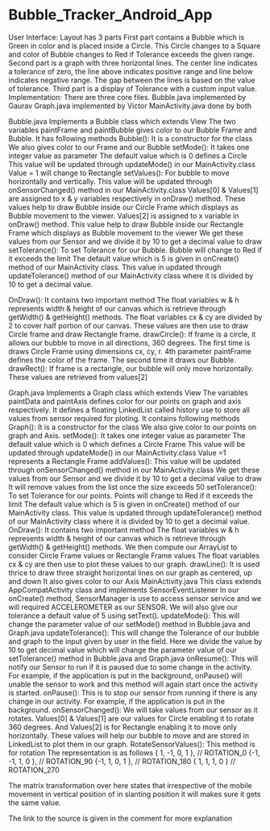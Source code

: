 # Bubble_Tracker_Android_App
User Interface:
Layout has 3 parts
First part contains a Bubble which is Green in color and is placed inside a Circle. This Circle changes to a Square and color of Bubble changes to Red if Tolerance exceeds the given range.
Second part is a graph with three horizontal lines. The center line indicates a tolerance of zero, the line above indicates positive range and line below indicates negative range. The gap between the lines is based on the value of tolerance.
Third part is a display of Tolerance with a custom input value. 
Implementation:
There are three core files.
Bubble.java implemented by Gaurav
Graph.java implemented by Victor
MainActivity.java done by both

Bubble.java
Implements a Bubble class which extends View
The two variables paintFrame and paintBubble gives color to our Bubble Frame and Bubble.
It has following methods
Bubble():
It is a constructor for the class
We also gives color to our Frame and our Bubble
setMode():
It takes one integer value as parameter
The default value which is 0 defines a Circle
This value will be updated through updateMode() in our MainActivity.class
Value = 1 will change to Rectangle
setValues():
For bubble to move horizontally and vertically. 
This value will be updated through onSensorChanged() method in our MainActivity.class
Values[0] & Values[1] are assigned to x & y variables respectively in onDraw() method. These values help to draw Bubble inside our Circle Frame which displays as Bubble movement to the viewer. 
Values[2] is assigned to x variable in onDraw() method. This value help to draw Bubble inside our Rectangle Frame which displays as Bubble movement to the viewer
We get these values from our Sensor and we divide it by 10 to get a decimal value to draw
setTolerance():
To set Tolerance for our Bubble.
Bubble will change to Red if it exceeds the limit
The default value which is 5 is given in onCreate() method of our MainActivity class.
This value in updated through updateTolerance() method of our MainActivity class where it is divided by 10 to get a decimal value.

OnDraw():
It contains two important method
The float variables w & h represents width & height of our canvas which is retrieve through getWidth() & getHeight() methods.
The float variables cx & cy are divided by 2 to cover half portion of our canvas. These values are then use to draw Circle frame and draw Rectangle frame.
drawCircle():
If frame is a circle, it allows our bubble to move in all directions, 360 degrees.
The first time is draws Circle Frame using dimensions cx, cy, r. 4th parameter paintFrame defines the color of the frame.
The second time it draws our Bubble.
	drawRect(): 
If frame is a rectangle, our bubble will only move horizontally. These values are retrieved from values[2]
		

Graph.java
Implements a Graph class which extends View
The variables paintData and paintAxis defines color for our points on graph and axis respectively.
It defines a floating LinkedList called history use to store all values from sensor required for ploting.
It contains following methods
Graph():
It is a constructor for the class
We also give color to our points on graph and Axis.
setMode():
It takes one integer value as parameter
The default value which is 0 which defines a Circle Frame
This value will be updated through updateMode() in our MainActivity.class
Value =1 represents a Rectangle Frame
addValues():
This value will be updated through onSensorChanged() method in our MainActivity.class
We get these values from our Sensor and we divide it by 10 to get a decimal value to draw
It will remove values from the list once the size exceeds 50
setTolerance():
To set Tolerance for our points.
Points will change to Red if it exceeds the limit
The default value which is 5 is given in onCreate() method of our MainActivity class.
This value is updated through updateTolerance() method of our MainActivity class where it is divided by 10 to get a decimal value.
OnDraw():
It contains two important method
The float variables w & h represents width & height of our canvas which is retrieve through getWidth() & getHeight() methods.
We then compute our ArrayList to consider Circle Frame values or Rectangle Frame values
The float variables cx & cy are then use to plot these values to our graph.
	drawLine():
It is used thrice to draw three straight horizontal lines on our graph as centered, up and down
	It also gives color to our Axis
MainActivity.java
This class extends AppCompatActivity class and implements SensorEventListener
In our onCreate() method, SensorManager is use to access sensor service and we will required ACCELEROMETER as our SENSOR. We will also give our tolerance a default value of 5 using setText(). 
updateMode():
This will change the parameter value of our setMode() method in Bubble.java and Graph.java
updateTolerance():
This will change the Tolerance of our bubble and graph to the input given by user in the field.
Here we divide the value by 10 to get decimal value which will change the parameter value of our setTolerance() method in Bubble.java and Graph.java
onResume():
This will notify our Sensor to run if it is paused due to some change in the activity.
For example, if the application is put in the background, onPause() will unable the sensor to work and this method will again start once the activity is started.
onPause():
This is to stop our sensor from running if there is any change in our activity.
For example, if the application is put in the background.
onSensorChanged():
We will take values from our sensor as it rotates. Values[0] & Values[1] are our values for Circle enabling it to rotate 360 degrees. And Values[2] is for Rectangle enabling it to move only horizontally.
These values will help our bubble to move and are stored in LinkedList to plot them in our graph.
RotateSensorValues():
This method is for rotation
The representation is as follows
{ 1, -1, 0, 1 }, // ROTATION_0
{-1, -1, 1, 0 }, // ROTATION_90
{-1,  1, 0, 1 }, // ROTATION_180
{ 1,  1, 1, 0 }  // ROTATION_270

The matrix transformation over here states that irrespective of the mobile movement in vertical position of in slanting position it will makes sure it gets the same value.

The link to the source is given in the comment for more explanation
